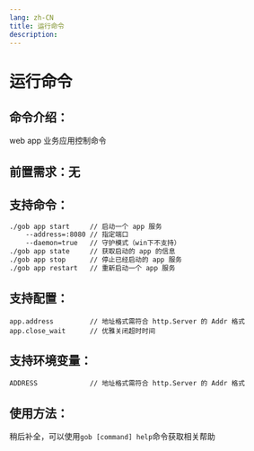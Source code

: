 ```yaml
---
lang: zh-CN
title: 运行命令
description:
---
```

# 运行命令

## 命令介绍：
web app 业务应用控制命令
## 前置需求：无
## 支持命令：
```sh
./gob app start		// 启动一个 app 服务
	--address=:8080 // 指定端口
	--daemon=true 	// 守护模式（win下不支持）
./gob app state 	// 获取启动的 app 的信息
./gob app stop 		// 停止已经启动的 app 服务
./gob app restart 	// 重新启动一个 app 服务
```
## 支持配置：
```
app.address 		// 地址格式需符合 http.Server 的 Addr 格式
app.close_wait 		// 优雅关闭超时时间
```
## 支持环境变量：
```
ADDRESS				// 地址格式需符合 http.Server 的 Addr 格式
```

## 使用方法：
稍后补全，可以使用`gob [command] help`命令获取相关帮助
